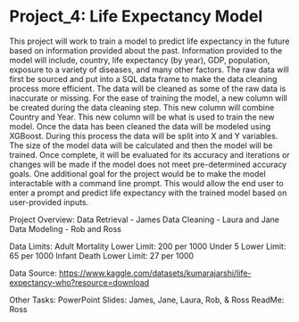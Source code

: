 # Project_4: Life Expectancy Model
This project will work to train a model to predict life expectancy in the future based on information provided about the past. Information provided to the model will include, country, life expectancy (by year), GDP, population, exposure to a variety of diseases, and many other factors. 
The raw data will first be sourced and put into a SQL data frame to make the data cleaning process more efficient. 
The data will be cleaned as some of the raw data is inaccurate or missing. For the ease of training the model, a new column will be created during the data cleaning step. This new column will combine Country and Year. This new column will be what is used to train the new model. 
Once the data has been cleaned the data will be modeled using XGBoost. During this process the data will be split into X and Y variables. The size of the model data will be calculated and then the model will be trained. Once complete, it will be evaluated for its accuracy and iterations or changes will be made if the model does not meet pre-determined accuracy goals. 
One additional goal for the project would be to make the model interactable with a command line prompt. This would allow the end user to enter a prompt and predict life expectancy with the trained model based on user-provided inputs. 

Project Overview: 
Data Retrieval - James
Data Cleaning - Laura and Jane 
Data Modeling - Rob and Ross

Data Limits: 
Adult Mortality Lower Limit: 200 per 1000
Under 5 Lower Limit: 65 per 1000
Infant Death Lower Limit: 27 per 1000

Data Source:
https://www.kaggle.com/datasets/kumarajarshi/life-expectancy-who?resource=download

Other Tasks:
PowerPoint Slides: James, Jane, Laura, Rob, & Ross
ReadMe: Ross 
